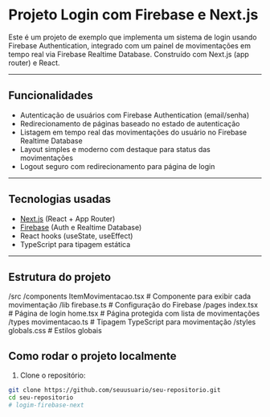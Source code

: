 # Projeto Login com Firebase e Next.js

Este é um projeto de exemplo que implementa um sistema de login usando Firebase Authentication, integrado com um painel de movimentações em tempo real via Firebase Realtime Database. Construído com Next.js (app router) e React.

---

## Funcionalidades

- Autenticação de usuários com Firebase Authentication (email/senha)
- Redirecionamento de páginas baseado no estado de autenticação
- Listagem em tempo real das movimentações do usuário no Firebase Realtime Database
- Layout simples e moderno com destaque para status das movimentações
- Logout seguro com redirecionamento para página de login

---

## Tecnologias usadas

- [Next.js](https://nextjs.org/) (React + App Router)
- [Firebase](https://firebase.google.com/) (Auth e Realtime Database)
- React hooks (useState, useEffect)
- TypeScript para tipagem estática

---

## Estrutura do projeto

/src
/components
ItemMovimentacao.tsx # Componente para exibir cada movimentação
/lib
firebase.ts # Configuração do Firebase
/pages
index.tsx # Página de login
home.tsx # Página protegida com lista de movimentações
/types
movimentacao.ts # Tipagem TypeScript para movimentação
/styles
globals.css # Estilos globais


## Como rodar o projeto localmente

1. Clone o repositório:

```bash
git clone https://github.com/seuusuario/seu-repositorio.git
cd seu-repositorio
#   l o g i m - f i r e b a s e - n e x t 
 
 